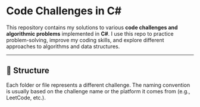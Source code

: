 # Code Challenges in C#

This repository contains my solutions to various **code challenges and algorithmic problems** implemented in **C#**.
I use this repo to practice problem-solving, improve my coding skills, and explore different approaches to algorithms and data structures.

---

## 📂 Structure

Each folder or file represents a different challenge.
The naming convention is usually based on the challenge name or the platform it comes from (e.g., LeetCode, etc.).
